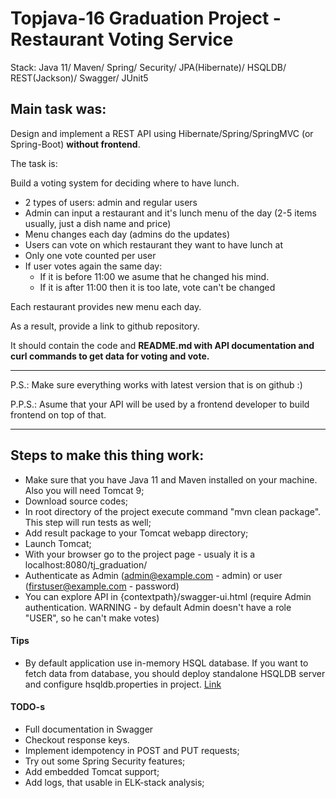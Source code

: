 Topjava-16 Graduation Project - Restaurant Voting Service
===============================

Stack: Java 11/ Maven/ Spring/ Security/ JPA(Hibernate)/ HSQLDB/ REST(Jackson)/ Swagger/ JUnit5


Main task was: 
-------------------------------------
Design and implement a REST API using Hibernate/Spring/SpringMVC (or Spring-Boot) **without frontend**.

The task is:

Build a voting system for deciding where to have lunch.

 * 2 types of users: admin and regular users
 * Admin can input a restaurant and it's lunch menu of the day (2-5 items usually, just a dish name and price)
 * Menu changes each day (admins do the updates)
 * Users can vote on which restaurant they want to have lunch at
 * Only one vote counted per user
 * If user votes again the same day:
    - If it is before 11:00 we asume that he changed his mind.
    - If it is after 11:00 then it is too late, vote can't be changed

Each restaurant provides new menu each day.

As a result, provide a link to github repository.

It should contain the code and **README.md with API documentation and curl commands to get data for voting and vote.**

-----------------------------
P.S.: Make sure everything works with latest version that is on github :)

P.P.S.: Asume that your API will be used by a frontend developer to build frontend on top of that.

-----------------------------


Steps to make this thing work:
------------------------------

- Make sure that you have Java 11 and Maven installed on your machine. Also you will need Tomcat 9;
- Download source codes;
- In root directory of the project execute command "mvn clean package". This step will run tests as well;
- Add result package to your Tomcat webapp directory;
- Launch Tomcat;
- With your browser go to the project page - usualy it is a localhost:8080/tj_graduation/
- Authenticate as Admin (admin@example.com - admin) or user (firstuser@example.com - password)
- You can explore API in {contextpath}/swagger-ui.html (require Admin authentication. WARNING - by default Admin doesn't have a role "USER", so he can't make votes)

#### Tips

- By default application use in-memory HSQL database. If you want to fetch data from database, you should deploy standalone HSQLDB server and configure hsqldb.properties in project. [Link](https://www.programmingforfuture.com/2010/06/using-hypersql-hsqldb.html)

#### TODO-s

- Full documentation in Swagger
- Checkout response keys.
- Implement idempotency in POST and PUT requests;
- Try out some Spring Security features;
- Add embedded Tomcat support;
- Add logs, that usable in ELK-stack analysis;
